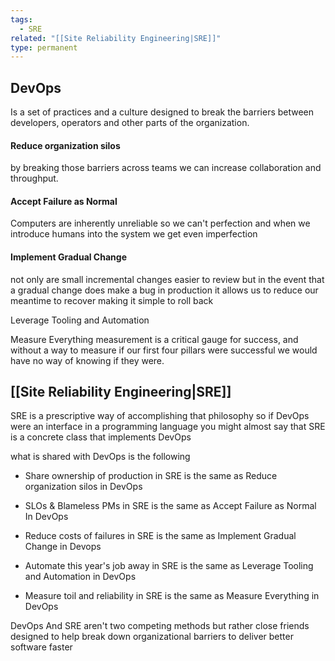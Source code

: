 ```yaml
---
tags:
  - SRE
related: "[[Site Reliability Engineering|SRE]]"
type: permanent
---
```


## DevOps
Is a set of practices and a culture designed to break the barriers between developers, operators and other parts of the organization.
#### Reduce organization silos 
by breaking those barriers across teams we can increase collaboration and throughput.

#### Accept Failure as Normal 
Computers are inherently unreliable so we can't perfection  and when we introduce humans into the system we get even imperfection 
#### Implement Gradual Change 
not only are small incremental changes easier to review but in the event that a gradual change does make a bug in production it allows us to reduce our meantime to recover making it simple to roll back

Leverage Tooling and Automation 

Measure Everything
measurement is a critical gauge for success, and without a way to measure if our first four pillars were successful we would have no way of knowing if they were.

## [[Site Reliability Engineering|SRE]]
SRE is a prescriptive way of accomplishing that philosophy so if DevOps were an interface in a programming language you might almost say that SRE is a concrete class that implements DevOps

what is shared with DevOps is the following 

- Share ownership of production in SRE is the same as Reduce organization silos in DevOps

- SLOs & Blameless PMs in SRE is the same as Accept Failure as Normal In DevOps

- Reduce costs of failures in SRE is the same as Implement Gradual Change in Devops

-  Automate this year's job away in SRE is the same as Leverage Tooling and Automation in DevOps

-  Measure toil and reliability in SRE is the same as Measure Everything in DevOps


DevOps And SRE aren't two competing methods but rather close friends designed to help break down organizational barriers to deliver better software faster